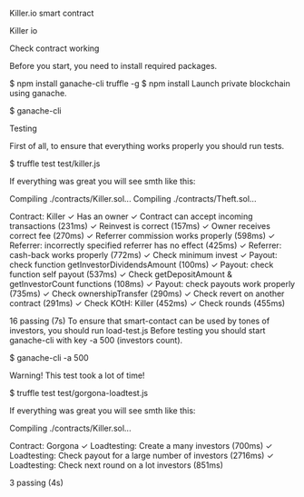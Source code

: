 Killer.io smart contract

Killer io

Check contract working

Before you start, you need to install required packages.

$ npm install ganache-cli truffle -g
$ npm install
Launch private blockchain using ganache.

$ ganache-cli

Testing

First of all, to ensure that everything works properly you should run tests.

$ truffle test test/killer.js

If everything was great you will see smth like this:

Compiling ./contracts/Killer.sol...
Compiling ./contracts/Theft.sol...


  Contract: Killer
    ✓ Has an owner
    ✓ Contract can accept incoming transactions (231ms)
    ✓ Reinvest is correct (157ms)
    ✓ Owner receives correct fee (270ms)
    ✓ Referrer commission works properly (598ms)
    ✓ Referrer: incorrectly specified referrer has no effect (425ms)
    ✓ Referrer: cash-back works properly (772ms)
    ✓ Check minimum invest
    ✓ Payout: check function getInvestorDividendsAmount (100ms)
    ✓ Payout: check function self payout (537ms)
    ✓ Check getDepositAmount & getInvestorCount functions (108ms)
    ✓ Payout: check payouts work properly (735ms)
    ✓ Check ownershipTransfer (290ms)
    ✓ Check revert on another contract (291ms)
    ✓ Check KOtH: Killer (452ms)
    ✓ Check rounds (455ms)


  16 passing (7s)
To ensure that smart-contact can be used by tones of investors, you should run load-test.js
Before testing you should start ganache-cli with key -a 500 (investors count).

$ ganache-cli -a 500

Warning! This test took a lot of time!

$ truffle test test/gorgona-loadtest.js

If everything was great you will see smth like this:

Compiling ./contracts/Killer.sol...


  Contract: Gorgona
    ✓ Loadtesting: Create a many investors (700ms)
    ✓ Loadtesting: Check payout for a large number of investors (2716ms)
    ✓ Loadtesting: Check next round on a lot investors (851ms)


  3 passing (4s)

